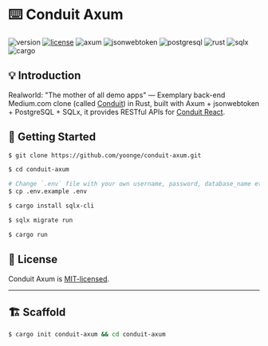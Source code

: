 # ⌨️ Conduit Axum

![version](https://img.shields.io/badge/version-0.2.0-green) [![license](https://img.shields.io/badge/license-MIT-blue)](./LICENSE) ![axum](https://img.shields.io/badge/axum-0.7.5-a21caf.svg) ![jsonwebtoken](https://img.shields.io/badge/jsonwebtoken-9.3.0-d63aff.svg) ![postgresql](https://img.shields.io/badge/postgresql-16.2-336792.svg) ![rust](https://img.shields.io/badge/rust-1.77.2-black.svg) ![sqlx](https://img.shields.io/badge/sqlx-0.7.4-orange.svg) ![cargo](https://img.shields.io/badge/cargo-1.77.2-black.svg)


## 💡 Introduction

Realworld: "The mother of all demo apps" — Exemplary back-end Medium.com clone (called [Conduit](https://github.com/yoonge/conduit-axum)) in Rust, built with Axum + jsonwebtoken + PostgreSQL + SQLx, it provides RESTful APIs for [Conduit React](https://github.com/yoonge/conduit-react).


## 🔰 Getting Started

```sh
$ git clone https://github.com/yoonge/conduit-axum.git

$ cd conduit-axum

# Change `.env` file with your own username, password, database_name etc.
$ cp .env.example .env

$ cargo install sqlx-cli

$ sqlx migrate run

$ cargo run
```


<!-- ## 📁 Index -->


<!-- ## ⚡ Features -->


<!-- ## 📌 TODO

- create or delete tag when create and update topic. -->


## 📄 License

Conduit Axum is [MIT-licensed](./LICENSE).


<!-- ## 🔗 Links -->


----


## 🏗️ Scaffold

```sh
$ cargo init conduit-axum && cd conduit-axum
```
